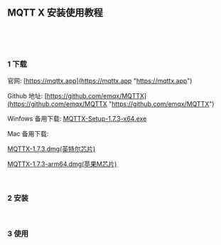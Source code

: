 ## MQTT X 安装使用教程  

​    

​    

### 1 下载  

官网: [https://mqttx.app](https://mqttx.app "https://mqttx.app")  

Github 地址: [https://github.com/emqx/MQTTX](https://github.com/emqx/MQTTX "https://github.com/emqx/MQTTX")  

Winfows 备用下载: [MQTTX-Setup-1.7.3-x64.exe](https://mega.nz/file/KDwUwJyL#kZVCkfeycofuSHbSffl_snkDgg5vjk9QTYkgTjUK80U "https://mega.nz/file/KDwUwJyL#kZVCkfeycofuSHbSffl_snkDgg5vjk9QTYkgTjUK80U")  

Mac 备用下载:  

[MQTTX-1.7.3.dmg(英特尔芯片)](https://mega.nz/file/LOpzSQiT#ukdBiXyKtJm92ejw-g9oAbduNkTgmmcF7IBT2G5C5oY "https://mega.nz/file/LOpzSQiT#ukdBiXyKtJm92ejw-g9oAbduNkTgmmcF7IBT2G5C5oY")  

[MQTTX-1.7.3-arm64.dmg(苹果M芯片)](https://mega.nz/file/yP4klLJb#uW4ckUMGPjcAf-icTVr_m8K_wWIOrlRBRrbl9Vj1yTQ "https://mega.nz/file/yP4klLJb#uW4ckUMGPjcAf-icTVr_m8K_wWIOrlRBRrbl9Vj1yTQ")  

​        

### 2 安装  



​    

### 3 使用  







